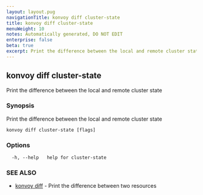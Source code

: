 ```yaml
---
layout: layout.pug
navigationTitle: konvoy diff cluster-state
title: konvoy diff cluster-state
menuWeight: 10
notes: Automatically generated, DO NOT EDIT
enterprise: false
beta: true
excerpt: Print the difference between the local and remote cluster state
---
```


## konvoy diff cluster-state

Print the difference between the local and remote cluster state

### Synopsis

Print the difference between the local and remote cluster state

```
konvoy diff cluster-state [flags]
```

### Options

```
  -h, --help   help for cluster-state
```

### SEE ALSO

* [konvoy diff](../)	 - Print the difference between two resources

